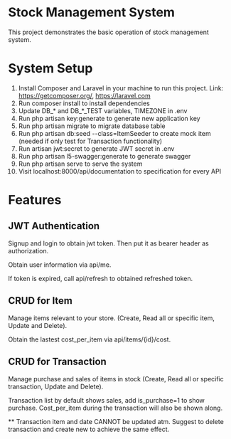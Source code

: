 # Stock Management System
This project demonstrates the basic operation of stock management system.

# System Setup
1. Install Composer and Laravel in your machine to run this project. Link: https://getcomposer.org/, https://laravel.com
2. Run composer install to install dependencies
3. Update DB_* and DB_*_TEST variables, TIMEZONE in .env
4. Run php artisan key:generate to generate new application key
5. Run php artisan migrate to migrate database table
6. Run php artisan db:seed --class=ItemSeeder to create mock item (needed if only test for Transaction functionality)
7. Run artisan jwt:secret to generate JWT secret in .env
8. Run php artisan l5-swagger:generate to generate swagger
9. Run php artisan serve to serve the system
10. Visit localhost:8000/api/documentation to specification for every API

# Features
## JWT Authentication
Signup and login to obtain jwt token. Then put it as bearer header as authorization.

Obtain user information via api/me.

If token is expired, call api/refresh to obtained refreshed token.

## CRUD for Item
Manage items relevant to your store. (Create, Read all or specific item, Update and Delete).

Obtain the lastest cost_per_item via api/items/{id}/cost.

## CRUD for Transaction
Manage purchase and sales of items in stock (Create, Read all or specific transaction, Update and Delete).

Transaction list by default shows sales, add is_purchase=1 to show purchase. Cost_per_item during the transaction will also be shown along.

** Transaction item and date CANNOT be updated atm. Suggest to delete transaction and create new to achieve the same effect.